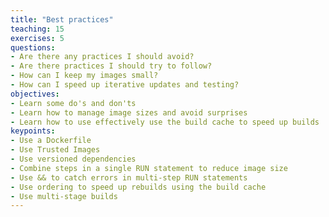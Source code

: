 ```yaml
---
title: "Best practices"
teaching: 15
exercises: 5
questions:
- Are there any practices I should avoid?
- Are there practices I should try to follow?
- How can I keep my images small?
- How can I speed up iterative updates and testing?
objectives:
- Learn some do's and don'ts
- Learn how to manage image sizes and avoid surprises
- Learn how to use effectively use the build cache to speed up builds
keypoints:
- Use a Dockerfile
- Use Trusted Images
- Use versioned dependencies
- Combine steps in a single RUN statement to reduce image size
- Use && to catch errors in multi-step RUN statements
- Use ordering to speed up rebuilds using the build cache
- Use multi-stage builds
---
```


